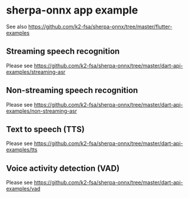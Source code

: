 # sherpa-onnx app example

See also <https://github.com/k2-fsa/sherpa-onnx/tree/master/flutter-examples>

## Streaming speech recognition

Please see https://github.com/k2-fsa/sherpa-onnx/tree/master/dart-api-examples/streaming-asr

## Non-streaming speech recognition

Please see https://github.com/k2-fsa/sherpa-onnx/tree/master/dart-api-examples/non-streaming-asr

## Text to speech (TTS)

Please see https://github.com/k2-fsa/sherpa-onnx/tree/master/dart-api-examples/tts

## Voice activity detection (VAD)

Please see https://github.com/k2-fsa/sherpa-onnx/tree/master/dart-api-examples/vad

